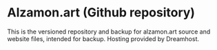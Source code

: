 # Alzamon.art (Github repository)

This is the versioned repository and backup for alzamon.art source and website files, intended for backup. Hosting provided by Dreamhost.

